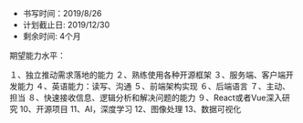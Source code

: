 - 书写时间：2019/8/26
- 计划截止日: 2019/12/30
- 剩余时间: 4个月

期望能力水平：

１、独立推动需求落地的能力
２、熟练使用各种开源框架
３、服务端、客户端开发能力
４、英语能力：读写、沟通
５、前端架构实现
６、后端语言
７、主动、担当
８、快速接收信息、逻辑分析和解决问题的能力
９、React或者Vue深入研究
10、开源项目
11、AI，深度学习
12、图像处理
13、数据可视化
